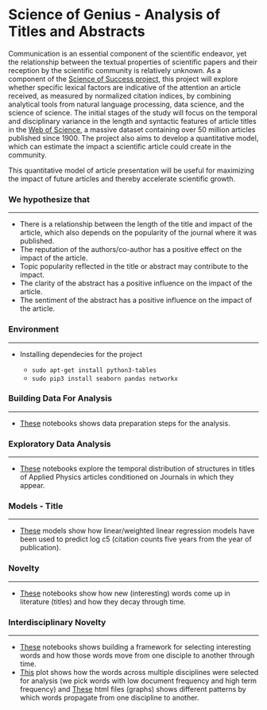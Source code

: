 # Science of Genius - Analysis of Titles and Abstracts


Communication is an essential component of the scientific endeavor, yet the relationship between the textual properties of scientific papers and their reception by the scientific community is relatively unknown. As a component of the [Science of Success project](https://www.barabasilab.com/publications/quantifying-the-evolution-of-individual-scientific-impact), this project will explore whether specific lexical factors are indicative of the attention an article received, as measured by normalized citation indices, by combining analytical tools from natural language processing, data science, and the science of science.
The initial stages of the study will focus on the temporal and disciplinary variance in the length and syntactic features of article titles in the [Web of Science](https://en.wikipedia.org/wiki/Web_of_Science), a massive dataset containing over 50 million articles published since 1900. The project also aims to develop a quantitative model, which can estimate the impact a scientific article could create in the community.

This quantitative model of article presentation will be useful for maximizing the impact of future articles and thereby accelerate scientific growth.


### We hypothesize that
---
- There is a relationship between the length of the title and impact of the article, which also depends on the popularity of the journal where it was published.
- The reputation of the authors/co-author has a positive effect on the impact of the article.
- Topic popularity reflected in the title or abstract may contribute to the impact.
- The clarity of the abstract has a positive influence on the impact of the article.
- The sentiment of the abstract has a positive influence on the impact of the article.
	

### Environment
---
- Installing dependecies for the project

  * `sudo apt-get install python3-tables`
  * `sudo pip3 install seaborn pandas networkx`

### Building Data For Analysis
---
- [These](https://github.com/srjit/science-of-genius-title-impact/tree/master/src/create-data) notebooks shows data preparation steps for the analysis.

### Exploratory Data Analysis
---
- [These](https://github.com/srjit/science-of-genius-title-impact/tree/master/src/data-exploration) notebooks explore the temporal distribution of structures in titles of Applied Physics articles conditioned on Journals in which they appear.

### Models - Title
---
- [These](https://github.com/srjit/science-of-genius-title-impact/tree/master/src/models) models show how linear/weighted linear regression models have been used to predict log c5 (citation counts five years from the year of publication).

### Novelty
---
- [These](https://github.com/srjit/science-of-genius-title-impact/tree/master/src/novelty-eda) notebooks show how new (interesting) words come up in literature (titles) and how they decay through time.

### Interdisciplinary Novelty
---
- [These](https://github.com/srjit/science-of-genius-title-impact/tree/master/src/word%20propagation) notebooks shows building a framework for selecting interesting words and how those words move from one disciple to another through time.
- [This](https://github.com/srjit/science-of-genius-title-impact/blob/master/presentations/tf-df%20plot.html) plot shows how the words across multiple disciplines were selected  for analysis (we pick words with low document frequency and high term frequency)  and [These](https://github.com/srjit/science-of-genius-title-impact/tree/master/presentations) html files (graphs) shows different patterns by which words propagate from one discipline to another.







